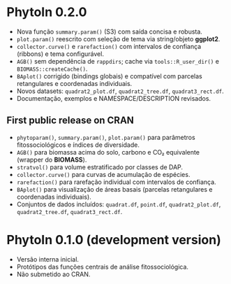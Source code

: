 # PhytoIn 0.2.0

- Nova função `summary.param()` (S3) com saída concisa e robusta.
- `plot.param()` reescrito com seleção de tema via string/objeto **ggplot2**.
- `collector.curve()` e `rarefaction()` com intervalos de confiança (ribbons) e tema configurável.
- `AGB()` sem dependência de `rappdirs`; cache via `tools::R_user_dir()` e `BIOMASS::createCache()`.
- `BAplot()` corrigido (bindings globais) e compatível com parcelas retangulares e coordenadas individuais.
- Novos datasets: `quadrat2_plot.df`, `quadrat2_tree.df`, `quadrat3_rect.df`.
- Documentação, exemplos e NAMESPACE/DESCRIPTION revisados.

## First public release on CRAN

- `phytoparam()`, `summary.param()`, `plot.param()` para parâmetros fitossociológicos e índices de diversidade.
- `AGB()` para biomassa acima do solo, carbono e CO₂ equivalente (wrapper do **BIOMASS**).
- `stratvol()` para volume estratificado por classes de DAP.
- `collector.curve()` para curvas de acumulação de espécies.
- `rarefaction()` para rarefação individual com intervalos de confiança.
- `BAplot()` para visualização de áreas basais (parcelas retangulares e coordenadas individuais).
- Conjuntos de dados incluídos: `quadrat.df`, `point.df`, `quadrat2_plot.df`, `quadrat2_tree.df`, `quadrat3_rect.df`.

# PhytoIn 0.1.0 (development version)

- Versão interna inicial.
- Protótipos das funções centrais de análise fitossociológica.
- Não submetido ao CRAN.




